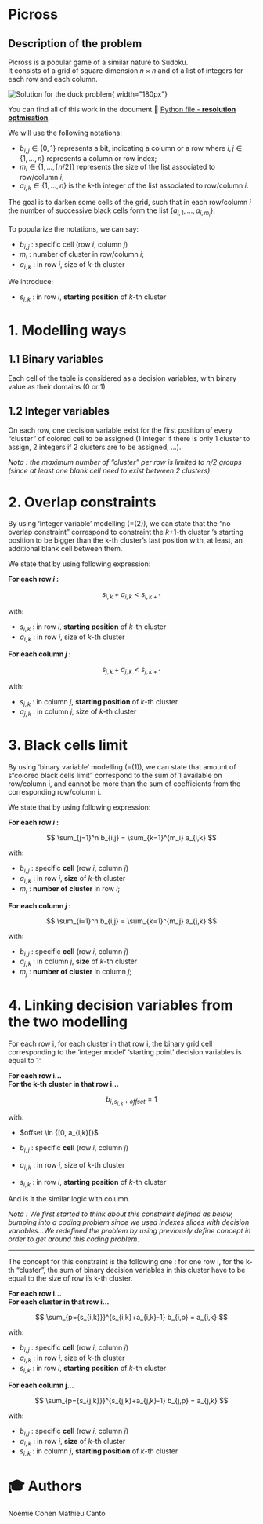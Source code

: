 
# Picross

## Description of the problem

Picross is a popular game of a similar nature to Sudoku.  
It consists of a grid of square dimension $n \times n$ and of a list of integers for each row and each column.

![Solution for the duck problem](./picross_duck.png){ width="180px"}

You can find all of this work in the document 🚀 [Python file - **resolution optmisation**](anomalies.ipynb).

We will use the following notations:

- $b_{i,j} \in \{0, 1\}$ represents a bit, indicating a column or a row where $i, j \in \{1, ..., n\}$ represents a column or row index;
- $m_i \in \{1, ..., \lceil n/2 \rceil\}$ represents the size of the list associated to row/column $i$;
- $a_{i,k} \in \{1, ..., n\}$ is the $k$-th integer of the list associated to row/column $i$.

The goal is to darken some cells of the grid, such that in each row/column $i$ the number of successive black cells form the list $\{a_{i,1}, ..., a_{i,m_i}\}$.

To popularize the notations, we can say:

- $b_{i,j}$ : specific cell (row $i$, column $j$)
- $m_i$ : number of cluster in row/column $i$;
- $a_{i,k}$ :  in row $i$, size of $k$-th cluster

We introduce: 

- $s_{i,k}$ :  in row $i$, **starting position** of $k$-th cluster

# 1. Modelling ways

## 1.1 Binary variables

Each cell of the table is considered as a decision variables, with binary value as their domains (0 or 1)

## 1.2 Integer variables

On each row, one decision variable exist for the first position of every “cluster” of colored cell to be assigned (1 integer if there is only 1 cluster to assign, 2 integers if 2 clusters are to be assigned, ...).

*Nota : the maximum number of “cluster” per row is limited to n/2 groups (since at least one blank cell need to exist between 2 clusters)*

# 2. Overlap constraints

By using ‘Integer variable’ modelling (=(2)), we can state that the “no overlap constraint” correspond to constraint the $k$+1-th cluster ‘s starting position to be bigger than the k-th cluster’s last position with, at least, an additional blank cell between them.

We state that by using following expression:

**For each row $i$ :**

$$ s_{i,k} + a_{i,k} < s_{i,k+1} $$

with: 
* $s_{i,k}$ :  in row $i$, **starting position** of $k$-th cluster
* $a_{i,k}$ :  in row $i$, size of $k$-th cluster

**For each column $j$ :**

$$ s_{j,k} + a_{j,k} < s_{j,k+1} $$

with: 
* $s_{j,k}$ :  in column $j$, **starting position** of $k$-th cluster
* $a_{j,k}$ :  in column $j$, size of $k$-th cluster


# 3. Black cells limit

By using ‘binary variable’ modelling (=(1)), we can state that amount of s“colored black cells limit” correspond to the sum of 1 available on row/column i, and cannot be more than the sum of coefficients from the corresponding row/column i. 

We state that by using following expression:

**For each row $i$ :**

$$ \sum_{j=1}^n b_{i,j} = \sum_{k=1}^{m_i} a_{i,k} $$

with: 
- $b_{i,j}$ : specific **cell** (row $i$, column $j$)
- $a_{i,k}$ :  in row $i$, **size** of $k$-th cluster
- $m_i$ : **number of cluster** in row $i$;

**For each column $j$ :**


$$ \sum_{i=1}^n b_{i,j} = \sum_{k=1}^{m_j} a_{j,k} $$

with: 
- $b_{i,j}$ : specific **cell** (row $i$, column $j$)
- $a_{j,k}$ :  in column $j$, **size** of $k$-th cluster
- $m_j$ : **number of cluster** in column $j$;

# 4. Linking decision variables from the two modelling


For each row i, for each cluster in that row i, the binary grid cell corresponding to the ‘integer model’ ‘starting point’ decision variables is equal to 1:

**For each row i...   
    For the k-th cluster in that row i...**  
    
$$ b_{i,s_{i,k}+offset} = 1 $$

with:
- $offset \in \{[0, a_{i,k}\[}$

- $b_{i,j}$ : specific **cell** (row $i$, column $j$)
- $a_{i,k}$ :  in row $i$, size of $k$-th cluster
- $s_{i,k}$ :  in row $i$, **starting position** of $k$-th cluster

And is it the similar logic with column.

*Nota : We first started to think about this constraint defined as below, bumping into a coding problem since we used indexes slices with decision variables...We redefined the problem by using previously define concept in order to get around this coding problem.*

---

The concept for this constraint is the following one : for one row i, for the k-th “cluster”, the sum of binary decision variables in this cluster have to be equal to the size of row i’s k-th cluster.

**For each row i...   
    For each cluster in that row i...**  
    
$$ \sum_{p={s_{i,k}}}^{s_{i,k}+a_{i,k}-1} b_{i,p} =  a_{i,k} $$
    
with: 
- $b_{i,j}$ : specific **cell** (row $i$, column $j$)
- $a_{i,k}$ :  in row $i$, size of $k$-th cluster
- $s_{i,k}$ :  in row $i$, **starting position** of $k$-th cluster

**For each column j...**

$$ \sum_{p={s_{j,k}}}^{s_{j,k}+a_{j,k}-1} b_{j,p} =  a_{j,k} $$

with: 
- $b_{i,j}$ : specific **cell** (row $i$, column $j$)
- $a_{i,k}$ :  in row $i$, **size** of $k$-th cluster
- $s_{j,k}$ :  in column $j$, **starting position** of $k$-th cluster

# 🎓 Authors

Noémie Cohen
Mathieu Canto
